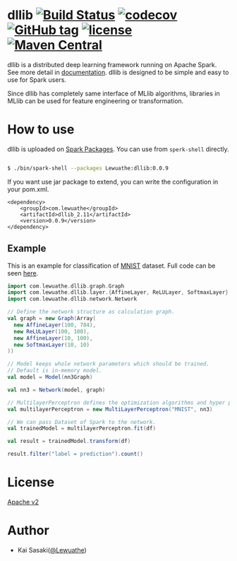 dllib [![Build Status](https://travis-ci.org/Lewuathe/dllib.svg?branch=master)](https://travis-ci.org/Lewuathe/dllib) [![codecov](https://codecov.io/gh/Lewuathe/dllib/branch/master/graph/badge.svg)](https://codecov.io/gh/Lewuathe/dllib)  [![GitHub tag](https://img.shields.io/github/tag/Lewuathe/dllib.svg)]() [![license](https://img.shields.io/github/license/Lewuathe/dllib.svg)](https://www.apache.org/licenses/LICENSE-2.0) [![Maven Central](https://img.shields.io/maven-central/v/com.lewuathe/dllib_2.11.svg)]()
================

dllib is a distributed deep learning framework running on Apache Spark. See more detail in [documentation](http://www.lewuathe.com/dllib/). dllib is designed to be simple and easy to use for Spark users.

Since dllib has completely same interface of MLlib algorithms, libraries in MLlib can be used for feature engineering or transformation.

# How to use

dllib is uploaded on [Spark Packages](http://spark-packages.org/package/Lewuathe/dllib). You can use from `sperk-shell` directly.

```bash

$ ./bin/spark-shell --packages Lewuathe:dllib:0.0.9

```

If you want use jar package to extend, you can write the configuration in your pom.xml.

```
<dependency>
    <groupId>com.lewuathe</groupId>
    <artifactId>dllib_2.11</artifactId>
    <version>0.0.9</version>
</dependency>
```

## Example

This is an example for classification of [MNIST](http://yann.lecun.com/exdb/mnist/) dataset. Full code can be seen [here](https://github.com/Lewuathe/dllib/blob/master/src/main/scala/com/lewuathe/dllib/example/MNISTApp.scala).

```scala
import com.lewuathe.dllib.graph.Graph
import com.lewuathe.dllib.layer.{AffineLayer, ReLULayer, SoftmaxLayer}
import com.lewuathe.dllib.network.Network

// Define the network structure as calculation graph.
val graph = new Graph(Array(
  new AffineLayer(100, 784),
  new ReLULayer(100, 100),
  new AffineLayer(10, 100),
  new SoftmaxLayer(10, 10)
))

// Model keeps whole network parameters which should be trained.
// Default is in-memory model.
val model = Model(nn3Graph)

val nn3 = Network(model, graph)

// MultilayerPerceptron defines the optimization algorithms and hyper parameters.
val multilayerPerceptron = new MultiLayerPerceptron("MNIST", nn3)

// We can pass Dataset of Spark to the network.
val trainedModel = multilayerPerceptron.fit(df)

val result = trainedModel.transform(df)

result.filter("label = prediction").count()
```

# License

[Apache v2](http://www.apache.org/licenses/LICENSE-2.0)

# Author

* Kai Sasaki([@Lewuathe](https://github.com/Lewuathe))
